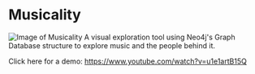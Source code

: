 # Musicality
![Image of Musicality](https://github.com/yeshito/musicality/edit/master/Musicality-screenshot.png)
A visual exploration tool using Neo4j's Graph Database structure to explore music and the people behind it. 

Click here for a demo: https://www.youtube.com/watch?v=u1e1artB15Q


